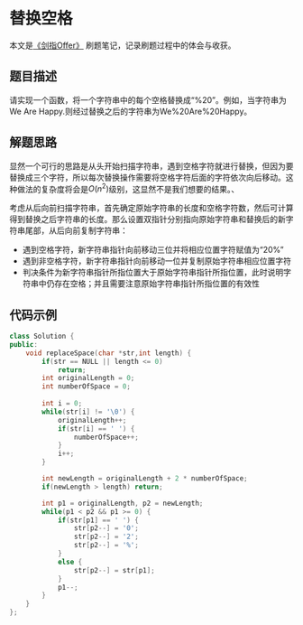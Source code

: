 # 替换空格

本文是[《剑指Offer》](https://www.nowcoder.com/ta/coding-interviews?page=1) 刷题笔记，记录刷题过程中的体会与收获。

## 题目描述

请实现一个函数，将一个字符串中的每个空格替换成“%20”。例如，当字符串为We Are Happy.则经过替换之后的字符串为We%20Are%20Happy。

## 解题思路

显然一个可行的思路是从头开始扫描字符串，遇到空格字符就进行替换，但因为要替换成三个字符，所以每次替换操作需要将空格字符后面的字符依次向后移动。这种做法的复杂度将会是$O(n^2)$级别，这显然不是我们想要的结果。、

考虑从后向前扫描字符串，首先确定原始字符串的长度和空格字符数，然后可计算得到替换之后字符串的长度。那么设置双指针分别指向原始字符串和替换后的新字符串尾部，从后向前复制字符串：

- 遇到空格字符，新字符串指针向前移动三位并将相应位置字符赋值为“20%”
- 遇到非空格字符，新字符串指针向前移动一位并复制原始字符串相应位置字符
- 判决条件为新字符串指针所指位置大于原始字符串指针所指位置，此时说明字符串中仍存在空格；并且需要注意原始字符串指针所指位置的有效性

## 代码示例

```C++
class Solution {
public:
	void replaceSpace(char *str,int length) {
        if(str == NULL || length <= 0)
            return;
        int originalLength = 0;
        int numberOfSpace = 0;
        
        int i = 0;
        while(str[i] != '\0') {
            originalLength++;
            if(str[i] == ' ') {
                numberOfSpace++;
            }
            i++;
        }

        int newLength = originalLength + 2 * numberOfSpace;
        if(newLength > length) return;

        int p1 = originalLength, p2 = newLength;
        while(p1 < p2 && p1 >= 0) {
            if(str[p1] == ' ') {
                str[p2--] = '0';
                str[p2--] = '2';
                str[p2--] = '%';
            }
            else {
                str[p2--] = str[p1];
            }
            p1--;
        }
	}
};
```

